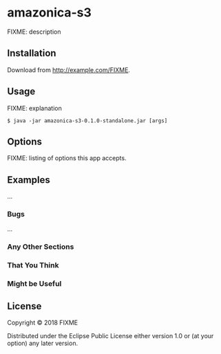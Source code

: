 # amazonica-s3

FIXME: description

## Installation

Download from http://example.com/FIXME.

## Usage

FIXME: explanation

    $ java -jar amazonica-s3-0.1.0-standalone.jar [args]

## Options

FIXME: listing of options this app accepts.

## Examples

...

### Bugs

...

### Any Other Sections
### That You Think
### Might be Useful

## License

Copyright © 2018 FIXME

Distributed under the Eclipse Public License either version 1.0 or (at
your option) any later version.
